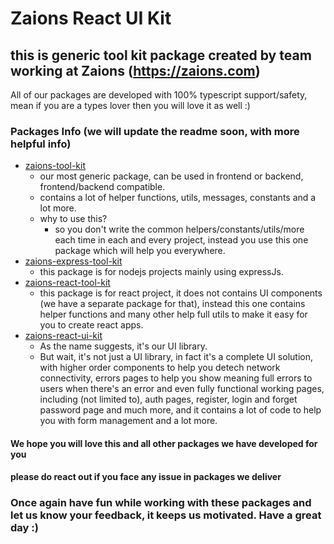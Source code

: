 # Zaions React UI Kit

## this is generic tool kit package created by team working at Zaions (<https://zaions.com>)

All of our packages are developed with 100% typescript support/safety, mean if you are a types lover then you will love it as well :)

### Packages Info (we will update the readme soon, with more helpful info)

- [zaions-tool-kit](https://www.npmjs.com/package/zaions-tool-kit?activeTab=readme)
  - our most generic package, can be used in frontend or backend, frontend/backend compatible.
  - contains a lot of helper functions, utils, messages, constants and a lot more.
  - why to use this?
    - so you don't write the common helpers/constants/utils/more each time in each and every project, instead you use this one package which will help you everywhere.
- [zaions-express-tool-kit](https://www.npmjs.com/package/zaions-express-tool-kit?activeTab=readme)
  - this package is for nodejs projects mainly using expressJs.
- [zaions-react-tool-kit](https://www.npmjs.com/package/zaions-react-tool-kit?activeTab=readme)
  - this package is for react project, it does not contains UI components (we have a separate package for that), instead this one contains helper functions and many other help full utils to make it easy for you to create react apps.
- [zaions-react-ui-kit](https://www.npmjs.com/package/zaions-react-ui-kit?activeTab=readme)
  - As the name suggests, it's our UI library.
  - But wait, it's not just a UI library, in fact it's a complete UI solution, with higher order components to help you detech network connectivity, errors pages to help you show meaning full errors to users when there's an error and even fully functional working pages, including (not limited to), auth pages, register, login and forget password page and much more, and it contains a lot of code to help you with form management and a lot more.

#### We hope you will love this and all other packages we have developed for you

#### please do react out if you face any issue in packages we deliver

### Once again have fun while working with these packages and let us know your feedback, it keeps us motivated. Have a great day :)

